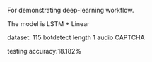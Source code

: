 For demonstrating deep-learning workflow.

The model is LSTM + Linear

dataset: 115 botdetect length 1 audio CAPTCHA

testing accuracy:18.182%
